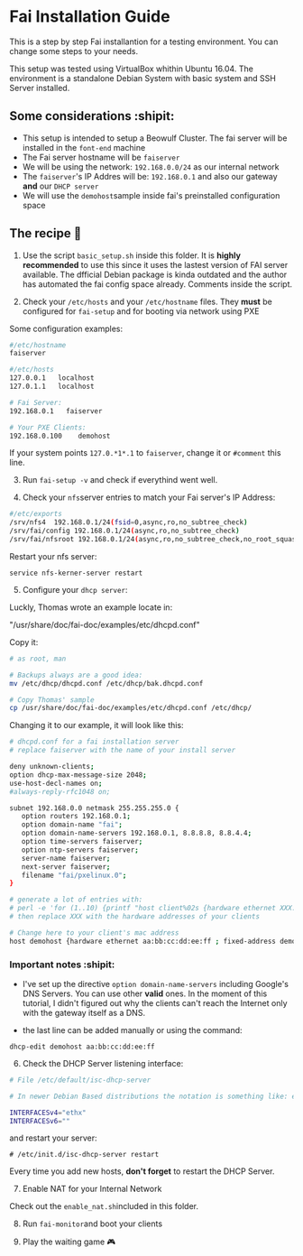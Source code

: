 # Fai Installation Guide

This is a step by step Fai installantion for a testing environment. You can change some steps to your needs.

This setup was tested using VirtualBox whithin Ubuntu 16.04. The environment is a standalone Debian System with basic system and SSH Server installed.

## Some considerations :shipit:

- This setup is intended to setup a Beowulf Cluster. The fai server will be installed in the `font-end` machine
- The Fai server hostname will be `faiserver`
- We will be using the network: `192.168.0.0/24` as our internal network
- The `faiserver`'s IP Addres will be: `192.168.0.1` and also our gateway **and** our `DHCP server`
- We will use the `demohost`sample inside fai's preinstalled configuration space

## The recipe :page_facing_up:

1. Use the script `basic_setup.sh` inside this folder.  It is **highly recommended** to use this since it uses the lastest version of FAI server available. The dfficial Debian package is kinda outdated and the author has automated the fai config space already. Comments inside the script.

2. Check your `/etc/hosts` and your `/etc/hostname` files. They **must** be configured for `fai-setup` and for booting via network using PXE

Some configuration examples:
```bash
#/etc/hostname
faiserver
```

```bash
#/etc/hosts
127.0.0.1	localhost
127.0.1.1	localhost

# Fai Server:
192.168.0.1   faiserver

# Your PXE Clients:
192.168.0.100    demohost
```
If your system points `127.0.*1*.1` to `faiserver`, change it or `#comment` this line.

3. Run `fai-setup -v` and check if everythind went well.

4. Check your `nfs`server entries to match your Fai server's IP Address:

```bash
#/etc/exports
/srv/nfs4  192.168.0.1/24(fsid=0,async,ro,no_subtree_check)
/srv/fai/config 192.168.0.1/24(async,ro,no_subtree_check)
/srv/fai/nfsroot 192.168.0.1/24(async,ro,no_subtree_check,no_root_squash)
```

Restart your nfs server:

`service nfs-kerner-server restart`

5. Configure your `dhcp server`:

Luckly, Thomas wrote an example locate in:

"/usr/share/doc/fai-doc/examples/etc/dhcpd.conf"

Copy it:
```bash
# as root, man

# Backups always are a good idea:
mv /etc/dhcp/dhcpd.conf /etc/dhcp/bak.dhcpd.conf 

# Copy Thomas' sample
cp /usr/share/doc/fai-doc/examples/etc/dhcpd.conf /etc/dhcp/
```

Changing it to our example, it will look like this:

```bash
# dhcpd.conf for a fai installation server
# replace faiserver with the name of your install server

deny unknown-clients;
option dhcp-max-message-size 2048;
use-host-decl-names on;
#always-reply-rfc1048 on;

subnet 192.168.0.0 netmask 255.255.255.0 {
   option routers 192.168.0.1;
   option domain-name "fai";
   option domain-name-servers 192.168.0.1, 8.8.8.8, 8.8.4.4;
   option time-servers faiserver;
   option ntp-servers faiserver;
   server-name faiserver;
   next-server faiserver;
   filename "fai/pxelinux.0";
}

# generate a lot of entries with:
# perl -e 'for (1..10) {printf "host client%02s {hardware ethernet XXX:$_;fixed-address client%02s;}\n",$_,$_;}'
# then replace XXX with the hardware addresses of your clients

# Change here to your client's mac address
host demohost {hardware ethernet aa:bb:cc:dd:ee:ff ; fixed-address demohost;}

```
### Important notes :shipit:

- I've set up the directive `option domain-name-servers` including Google's DNS Servers. You can use other **valid** ones. In the moment of this tutorial, I didn't figured out why the clients can't reach the Internet only with the gateway itself as a DNS.

- the last line can be added manually or using the  command:

`dhcp-edit demohost aa:bb:cc:dd:ee:ff`
	
6. Check the DHCP Server listening interface:

```bash
# File /etc/default/isc-dhcp-server

# In newer Debian Based distributions the notation is something like: enpXSY

INTERFACESv4="ethx"
INTERFACESv6=""
```

and restart your server:

`# /etc/init.d/isc-dhcp-server restart`

Every time you add new hosts, **don't forget** to restart the DHCP Server.

7. Enable NAT for your Internal Network

Check out the `enable_nat.sh`included in this folder.

8. Run `fai-monitor`and boot your clients

9. Play the waiting game :video_game: